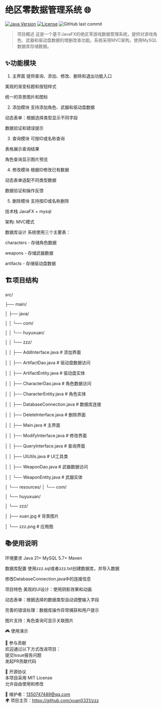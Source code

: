# 绝区零数据管理系统 🌐

[![Java Version](https://img.shields.io/badge/Java-21%2B-blue)](https://openjdk.org/)
[![License](https://img.shields.io/badge/License-MIT-green)](LICENSE)
![GitHub last commit](https://img.shields.io/github/last-commit/xuan0331/zzz)

> 项目概述
这是一个基于JavaFX的绝区零游戏数据管理系统，提供对游戏角色、武器和驱动盘数据的增删改查功能。系统采用MVC架构，使用MySQL数据库存储数据。

## ✨功能模块
1. 主界面
提供查询、添加、修改、删除和退出功能入口

美观的渐变标题和按钮样式

统一的背景图片和图标

2. 添加模块
支持添加角色、武器和驱动盘数据

动态表单：根据选择类型显示不同字段

数据验证和错误提示

3. 查询模块
可按ID或名称查询

表格展示查询结果

角色查询显示图片预览

4. 修改模块
根据ID修改已有数据

动态表单适配不同类型数据

数据验证和操作反馈

5. 删除模块
支持按ID或名称删除


技术栈
JavaFX + mysql

架构: MVC模式

数据库设计
系统使用三个主要表：

characters - 存储角色数据

weapons - 存储武器数据

artifacts - 存储驱动盘数据

## 🏗️项目结构

src/

├── main/

│   ├── java/

│   │   └── com/

│   │       └── huyuxuan/

│   │           └── zzz/

│   │               ├── AddInterface.java       # 添加界面

│   │               ├── ArtifactDao.java        # 驱动盘数据访问

│   │               ├── ArtifactEntity.java     # 驱动盘实体

│   │               ├── CharacterDao.java       # 角色数据访问

│   │               ├── CharacterEntity.java    # 角色实体

│   │               ├── DatabaseConnection.java # 数据库连接

│   │               ├── DeleteInterface.java    # 删除界面

│   │               ├── Main.java               # 主界面

│   │               ├── ModifyInterface.java    # 修改界面

│   │               ├── QueryInterface.java     # 查询界面

│   │               ├── UIUtils.java            # UI工具类

│   │               ├── WeaponDao.java          # 武器数据访问

│   │               └── WeaponEntity.java       # 武器实体

│   └── resources/
│       └── com/

│           └── huyuxuan/

│               └── zzz/

│                   ├── xuan.jpg                # 背景图片

│                   └── zzz.png                 # 应用图



## 📚使用说明

环境要求
Java 21+   MySQL 5.7+  Maven

数据库配置
使用zzz.sql或者zzz.txt创建数据库，并导入数据

修改DatabaseConnection.java中的连接信息

项目特色
美观的UI设计：使用阴影效果和动画

动态表单：根据选择的数据类型自动调整输入字段

完善的错误处理：数据库操作异常捕获和用户提示

图片支持：角色查询可显示关联图片

🎮 使用演示



🤝 参与贡献  
欢迎通过以下方式改进项目：  
提交Issue报告问题  
发起PR贡献代码  

📜 开源协议  
本项目采用 MIT License  
允许自由使用和修改

📧 维护者：1350747489@qq.com  
🌍 项目主页：https://github.com/xuan0331/zzz
